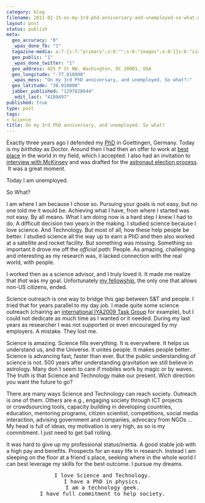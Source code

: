```yaml
--- 
category: blog
filename: 2011-02-15-on-my-3rd-phd-anniversary-and-unemployed-so-what.md
layout: post
status: publish
meta: 
  geo_accuracy: "0"
  _wpas_done_fb: "1"
  tagazine-media: a:7:{s:7:"primary";s:0:"";s:6:"images";a:0:{}s:6:"videos";a:0:{}s:11:"image_count";s:1:"0";s:6:"author";s:7:"4180497";s:7:"blog_id";s:7:"8438084";s:9:"mod_stamp";s:19:"2011-02-16 04:05:14";}
  geo_public: "1"
  _wpas_done_twitter: "1"
  geo_address: 425 P St NW, Washington, DC 20001, USA
  geo_longitude: "-77.018000"
  _wpas_mess: "On my 3rd PhD anniversary, and unemployed. So what?:"
  geo_latitude: "38.910000"
  jabber_published: "1297828644"
  _edit_last: "4180497"
published: true
type: post
tags: 
- Science
title: On my 3rd PhD anniversary, and unemployed. So what?
---
```

Exactly three years ago I defended my <a href="/about-2/work/phd/">PhD</a> in Goettingen, Germany. Today is my <em>birthday</em> as Doctor. Around then I had then an offer to work at <a href="http://en.wikipedia.org/wiki/United_States_Naval_Research_Laboratory">best place</a> in the world in my field, which I accepted. I also had an invitation to<a href="http://brunosan.blogspot.com/2008/09/cuantas-peluqueras-hay-en-madrid.html"> interview with McKinsey</a> and was drafted for the <a href="http://brunosan.blogspot.com/2008/09/bruno-astronauta.html">astronaut election process</a>.  It was a great moment.
<div style="text-align:center;">
<p style="text-align:left;">Today I am unemployed.</p>
<p style="text-align:left;">So What?</p>
<p style="text-align:left;"><!--more-->I am where I am because I chose so. Pursuing your goals is not easy, but no one told me it would be. Achieving what I have, from where I started was not easy. By all means. What I am doing now is a hard step I knew I had to do. A difficult decision two years in the making. I studied science because I love science. And Technology. But most of all, how these help people be better. I studied science all the way up to earn a PhD and then also worked at a satellite and rocket facility. But something was missing. Something so important it drove me off the <em>official path</em>: People. As amazing, challenging and interesting as my research was, it lacked connection with the real world, with people.</p>
<p style="text-align:left;">I worked then as a science advisor, and I truly loved it. It made me realize that <em>that</em> was my goal. Unfortunately <a href="/2010/12/09/101-days-as-science-and-technology-policy-fellow/" target="_blank">my fellowship</a>, the only one that allows non-US citizens, ended.</p>
<p style="text-align:left;">Science outreach is one way to bridge this gap between S&amp;T and people. I tried that for years parallel to my day job. I made quite some science outreach (chairing an <a href="http://solarastronomy2009.wordpress.com/">international IYA2009 Task Group</a> for example), but I could not dedicate as much time as I wanted or it needed. During my last years as researcher I was not supported or even encouraged by my employers. A mistake. They lost me.</p>
<p style="text-align:left;">Science is amazing. Science fills everything. It is everywhere. It helps us understand us, and the Universe. It unites people. It makes people better. Science is advancing fast, faster than ever. But the public understanding of science is not. 500 years after understanding gravitation we still believe in astrology. Many don´t seem to care if mobiles work by magic or by waves. The truth is that Science and Technology make our present. Wich direction you want the future to go?</p>
<p style="text-align:left;">There are many ways Science and Technology can reach society. Outreach is one of them. Others are e.g., engaging society through ICT projects or crowdsourcing tools, capacity building in developing countries, education, mentoring programs, citizen scientist, competitions, social media interaction, advising government and companies, advocacy from NGOs ... My head is full of ideas, my motivation is very high, as so is my commitment. I just need to get ball rolling.</p>
<p style="text-align:left;">It was hard to give up my professional status/inertia. A good stable job with a high pay and benefits. Prospects for an easy life in research. Instead I am sleeping on the floor at a friend´s place, seeking where in the whole world I can best leverage my skills for the best outcome. I pursue my dreams.</p>

<pre>I love Science and Technology.
I have a PhD in physics.
I am a technology geek.
I have full commitment to help society.</pre>
<p style="text-align:left;"></p>

</div>
